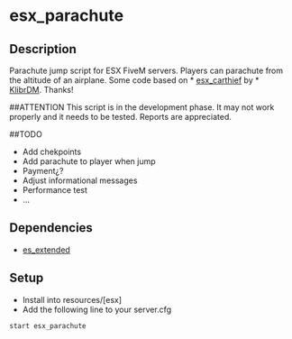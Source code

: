 # esx_parachute
## Description
Parachute jump script for ESX FiveM servers. Players can parachute from the altitude of an airplane. Some code based on * [esx_carthief](https://github.com/KlibrDM/esx_carthief) by * [KlibrDM](https://github.com/KlibrDM). Thanks! 

##ATTENTION
This script is in the development phase. It may not work properly and it needs to be tested. Reports are appreciated.

##TODO
* Add chekpoints
* Add parachute to player when jump
* Payment¿?
* Adjust informational messages 
* Performance test
* ...

## Dependencies
* [es_extended](https://github.com/ESX-Org/es_extended)

## Setup
* Install into resources/[esx]
* Add the following line to your server.cfg
```
start esx_parachute
```



